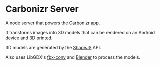 Carbonizr Server
======

A node server that powers the [Carbonizr](https://github.com/IgorGee/Carbonizr "Carbonizr") app.

It transforms images into 3D models that can be rendered on an Android device and 3D printed.

3D models are generated by the [ShapeJS](shapejs.shapeways.com "ShapeJS") API.

Also uses LibGDX's [fbx-conv](https://github.com/libgdx/fbx-conv "LibGDX fbx-conv") and [Blender](https://www.blender.org) to process the models.
